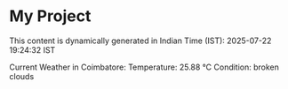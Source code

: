 # My Project

This content is dynamically generated in Indian Time (IST): 2025-07-22 19:24:32 IST


Current Weather in Coimbatore:
Temperature: 25.88 °C
Condition: broken clouds
